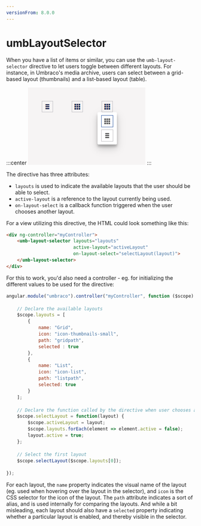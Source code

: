 ```yaml
---
versionFrom: 8.0.0
---
```



# umbLayoutSelector

When you have a list of items or similar, you can use the `umb-layout-selector` directive to let users toggle between different layouts. For instance, in Umbraco's media archive, users can select between a grid-based layout (thumbnails) and a list-based layout (table).

:::center
![Example of the layout selector](images/umbLayoutSelector.png)
:::


The directive has three attributes:

- `layouts` is used to indicate the available layouts that the user should be able to select.
- `active-layout` is a reference to the layout currently being used.
- `on-layout-select` is a callback function triggered when the user chooses another layout.

For a view utilizing this directive, the HTML could look something like this:

```html
<div ng-controller="myController">
    <umb-layout-selector layouts="layouts"
                         active-layout="activeLayout"
                         on-layout-select="selectLayout(layout)">
    </umb-layout-selector>
</div>
```

For this to work, you'd also need a controller - eg. for initializing the different values to be used for the directive:

```js
angular.module("umbraco").controller("myController", function ($scope) {

    // Declare the available layouts
    $scope.layouts = [
        {
            name: "Grid",
            icon: "icon-thumbnails-small",
            path: "gridpath",
            selected : true
        },
        {
            name: "List",
            icon: "icon-list",
            path: "listpath",
            selected: true
        }
    ];

    // Declare the function called by the directive when user chooses another layout
    $scope.selectLayout = function(layout) {
        $scope.activeLayout = layout;
        $scope.layouts.forEach(element => element.active = false);
        layout.active = true;
    };

    // Select the first layout
    $scope.selectLayout($scope.layouts[0]);

});
```

For each layout, the `name` property indicates the visual name of the layout (eg. used when hovering over the layout in the selector), and `icon` is the CSS selector for the icon of the layout. The `path` attribute indicates a sort of alias, and is used internally for comparing the layouts. And while a bit misleading, each layout should also have a `selected` property indicating whether a particular layout is enabled, and thereby visible in the selector.
